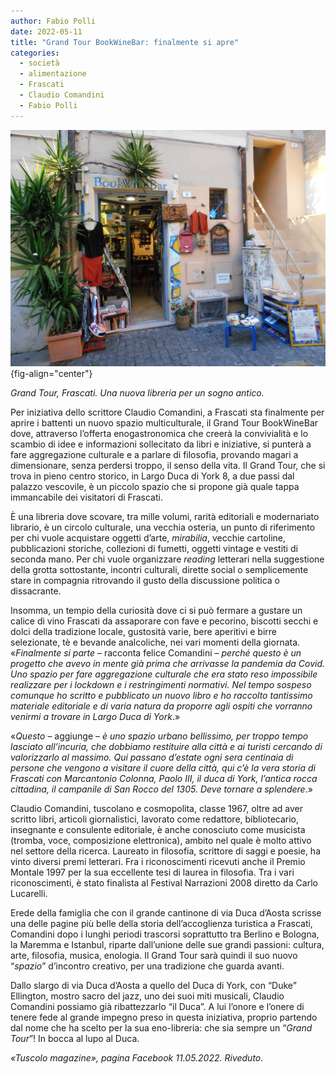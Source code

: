 ```yaml
---
author: Fabio Polli
date: 2022-05-11
title: "Grand Tour BookWineBar: finalmente si apre"
categories:
  - società
  - alimentazione
  - Frascati
  - Claudio Comandini
  - Fabio Polli
---
```


![](images/fuori1-01.JPG){fig-align="center"}

*Grand Tour, Frascati. Una nuova libreria per un sogno antico.*

Per iniziativa dello scrittore Claudio Comandini, a Frascati sta finalmente per aprire i battenti un nuovo spazio multiculturale, il Grand Tour BookWineBar dove, attraverso l’offerta enogastronomica che creerà la convivialità e lo scambio di idee e informazioni sollecitato da libri e iniziative, si punterà a fare aggregazione culturale e a parlare di filosofia, provando magari a dimensionare, senza perdersi troppo, il senso della vita. Il Grand Tour, che si trova in pieno centro storico, in Largo Duca di York 8, a due passi dal palazzo vescovile, è un piccolo spazio che si propone già quale tappa immancabile dei visitatori di Frascati.

È una libreria dove scovare, tra mille volumi, rarità editoriali e modernariato librario, è un circolo culturale, una vecchia osteria, un punto di riferimento per chi vuole acquistare oggetti d’arte, *mirabilia*, vecchie cartoline, pubblicazioni storiche, collezioni di fumetti, oggetti vintage e vestiti di seconda mano. Per chi vuole organizzare *reading* letterari nella suggestione della grotta sottostante, incontri culturali, dirette social o semplicemente stare in compagnia ritrovando il gusto della discussione politica o dissacrante.

Insomma, un tempio della curiosità dove ci si può fermare a gustare un calice di vino Frascati da assaporare con fave e pecorino, biscotti secchi e dolci della tradizione locale, gustosità varie, bere aperitivi e birre selezionate, tè e bevande analcoliche, nei vari momenti della giornata. «*Finalmente si parte* – racconta felice Comandini – *perché questo è un progetto che avevo in mente già prima che arrivasse la pandemia da Covid. Uno spazio per fare aggregazione culturale che era stato reso impossibile realizzare per i lockdown e i restringimenti normativi. Nel tempo sospeso comunque ho scritto e pubblicato un nuovo libro e ho raccolto tantissimo materiale editoriale e di varia natura da proporre agli ospiti che vorranno venirmi a trovare in Largo Duca di York*.»

«*Questo* – aggiunge – *è uno spazio urbano bellissimo, per troppo tempo lasciato all’incuria, che dobbiamo restituire alla città e ai turisti cercando di valorizzarlo al massimo. Qui passano d’estate ogni sera centinaia di persone che vengono a visitare il cuore della città, qui c’è la vera storia di Frascati con Marcantonio Colonna, Paolo III, il duca di York, l’antica rocca cittadina, il campanile di San Rocco del 1305. Deve tornare a splendere*.»

Claudio Comandini, tuscolano e cosmopolita, classe 1967, oltre ad aver scritto libri, articoli giornalistici, lavorato come redattore, bibliotecario, insegnante e consulente editoriale, è anche conosciuto come musicista (tromba, voce, composizione elettronica), ambito nel quale è molto attivo nel settore della ricerca. Laureato in filosofia, scrittore di saggi e poesie, ha vinto diversi premi letterari. Fra i riconoscimenti ricevuti anche il Premio Montale 1997 per la sua eccellente tesi di laurea in filosofia. Tra i vari riconoscimenti, è stato finalista al Festival Narrazioni 2008 diretto da Carlo Lucarelli.

Erede della famiglia che con il grande cantinone di via Duca d’Aosta scrisse una delle pagine più belle della storia dell’accoglienza turistica a Frascati, Comandini dopo i lunghi periodi trascorsi soprattutto tra Berlino e Bologna, la Maremma e Istanbul, riparte dall’unione delle sue grandi passioni: cultura, arte, filosofia, musica, enologia. Il Grand Tour sarà quindi il suo nuovo “*spazio*” d’incontro creativo, per una tradizione che guarda avanti.

Dallo slargo di via Duca d’Aosta a quello del Duca di York, con “Duke” Ellington, mostro sacro del jazz, uno dei suoi miti musicali, Claudio Comandini possiamo già ribattezzarlo “il Duca”. A lui l’onore e l’onere di tenere fede al grande impegno preso in questa iniziativa, proprio partendo dal nome che ha scelto per la sua eno-libreria: che sia sempre un “*Grand Tour*”! In bocca al lupo al Duca.

*«Tuscolo magazine», pagina Facebook 11.05.2022. Riveduto.*
